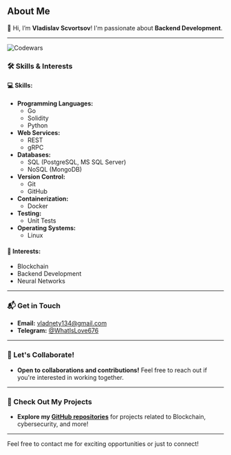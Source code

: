 ## About Me

👋 Hi, I’m **Vladislav Scvortsov**! I'm passionate about **Backend Development**.

---

![Codewars](https://www.codewars.com/users/VladislavSCV/badges/large)

### 🛠️ Skills & Interests

#### 💻 **Skills:**

- **Programming Languages:** 
  - Go 
  - Solidity
  - Python
- **Web Services:** 
  - REST 
  - gRPC
- **Databases:** 
  - SQL (PostgreSQL, MS SQL Server)
  - NoSQL (MongoDB)
- **Version Control:** 
  - Git 
  - GitHub
- **Containerization:** 
  - Docker 
- **Testing:** 
  - Unit Tests
- **Operating Systems:** 
  - Linux

#### 👀 **Interests:**
- Blockchain
- Backend Development
- Neural Networks

---

### 📬 Get in Touch

- **Email:** [vladnety134@gmail.com](mailto:vladnety134@gmail.com)
- **Telegram:** [@WhatIsLove676](https://web.telegram.org/a/)

---

### 🤝 Let's Collaborate!

- **Open to collaborations and contributions!** Feel free to reach out if you're interested in working together.

---

### 🚀 Check Out My Projects

- **Explore my [GitHub repositories](https://github.com/VladislavSCV?tab=repositories)** for projects related to Blockchain, cybersecurity, and more!

---

Feel free to contact me for exciting opportunities or just to connect!
